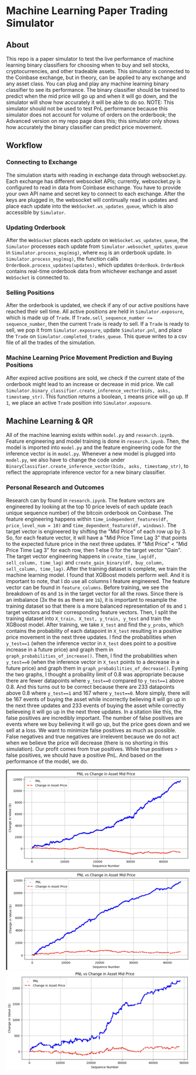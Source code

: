 # Machine Learning Paper Trading Simulator
## About
This repo is a paper simulator to test the live performance of machine learning binary classifiers for choosing when to buy and sell stocks, cryptocurrencies, and other tradeable assets. This simulator is connected to the Coinbase exchange, but in theory, can be applied to any exchange and any asset class. You can plug and play any machine learning binary classifier to see its performance. The binary classifier should be trained to predict when the mid price will go up and when it will go down, and the simulator will show how accurately it will be able to do so. NOTE: This simulator should not be used to test PnL performance because this simulator does not account for volume of orders on the orderbook; the Advanced version on my repo page does this; this simulator only shows how accurately the binary classifier can predict price movement.

## Workflow
### Connecting to Exchange
The simulation starts with reading in exchange data through websocket.py. Each exchange has different websocket APIs; currently, websocket.py is configured to read in data from Coinbase exchange. You have to provide your own API name and secret key to connect to each exchange. After the keys are plugged in, the websocket will continually read in updates and place each update into the `WebSocket.ws_updates_queue`, which is also accessible by `Simulator`.

### Updating Orderbook
After the `WebSocket` places each update on `WebSocket.ws_updates_queue`, the `Simulator` processes each update from `Simulator.websocket_updates_queue` in `Simulator.process_msg(msg)`, where `msg` is an orderbook update. In `Simulator.process_msg(msg)`, the function calls `OrderBook.process_updates(updates)`, which updates `OrderBook`. `OrderBook` contains real-time orderbook data from whichever exchange and asset `WebSocket` is connected to.

### Selling Positions
After the orderbook is updated, we check if any of our active positions have reached their sell time. All active positions are held in `Simulator.exposure`, which is made up of `Trade`. If 
`Trade.sell_sequence_number <= sequence_number`, then the current `Trade` is ready to sell. If a `Trade` is ready to sell, we pop it from `Simulator.exposure`, update `Simulator.pnl`, and place the `Trade` on `Simulator.completed_trades_queue`. This queue writes to a csv file of all the trades of the simulation.

### Machine Learning Price Movement Prediction and Buying Positions
After expired active positions are sold, we check if the current state of the orderbook might lead to an increase or decrease in mid price. We call `Simulator.binary_classifier.create_inference_vector(bids, asks, timestamp_str)`. This function returns a boolean, `1` means price will go up. If `1`, we place an active `Trade` position into `Simulator.exposure`. 

## Machine Learning & QR
All of the machine learning exists within `model.py` and `research.ipynb`. Feature engineering and model training is done in `research.ipynb`. Then, the model is imported into `model.py` and the feature engineering code for the inference vector is in `model.py`. Whenever a new model is plugged into `model.py`, we also have to change the code under `BinaryClassifier.create_inference_vector(bids, asks, timestamp_str)`, to reflect the appropriate inference vector for a new binary classifier.

### Personal Research and Outcomes
Research can by found in `research.ipynb`. The feature vectors are engineered by looking at the top 10 price levels of each update (each unique sequence number) of the bitcoin orderbook on Coinbase. The feature engineering happens within `time_independent_features(df, price_level_num = 10)` and 
`time_dependent_feature(df, windows)`. The target vector is engineered by shifting the "Mid Price" of each row up by 3. So, for each feature vector, it will have a "Mid Price Time Lag 3" that points to the expected future price in the next three updates. If "Mid Price" < "Mid Price Time Lag 3" for each row, then 1 else 0 for the target vector "Gain". The target vector engineering happens in `create_time_lag(df, sell_column, time_lag)` and `create_gain_binary(df, buy_column, sell_column, time_lag)`. After the training dataset is complete, we train the machine learning model. I found that XGBoost models perform well. And it is important to note, that I do use all columns I feature engineered. The feature vector can be found in `feature_columns`. Before training, we see the breakdown of `0`s and `1`s in the target vector for all the rows. Since there is an imbalance (3x the `0`s as there are `1`s), it is important to resample the training dataset so that there is a more balanced representation of `0`s and `1` target vectors and their corresponding feature vectors. Then, I split the training dataset into `X_train, X_test, y_train, y_test` and train the XGBoost model. After training, we take `X_test` and find the `y_probs`, which contains the probability of each datapoint in `X_test` resulting in a positive price movement in the next three updates. I find the probabilities when `y_test==1` (when the inference vector in `X_test` does point to a positive increase in a future price) and graph them in `graph_probabilities_of_increase()`. Then, I find the probabilities when `y_test==0` (when the inference vector in `X_test` points to a decrease in a future price) and graph them in `graph_probabilities_of_decrease()`. Eyeing the two graphs, I thought a probaility limit of 0.8 was appropriate because there are fewer datapoints where `y_test==0` compared to `y_test==1` above 0.8. And this turns out to be correct because there are 233 datapoints above 0.8 where `y_test==1` and 167 where `y_test==0`. More simply, there will be 167 events of buying the asset while incorrectly believing it will go up in the next three updates and 233 events of buying the asset while correctly believeing it will go up in the next three updates. In a sitation like this, the false positives are incredibly important. The number of false positives are events where we buy believing it will go up, but the price goes down and we sell at a loss. We want to minimize false positives as much as possible. False negatives and true negatives are irrelevent because we do not act when we believe the price will decrease (there is no shorting in this simulation). Our profit comes from true positives. While true positives > false positives, we should have a positive PnL. And based on the performance of the model, we do. 

![Simulation 1](simulations/simulation_1.png)
![Simulation 3](simulations/simulation_3.png)
![Simulation 4](simulations/simulation_4.png)

